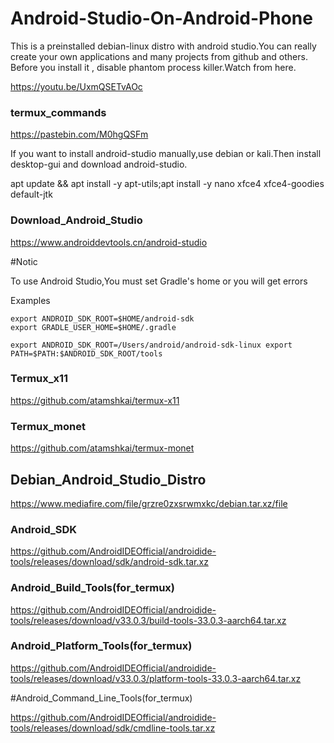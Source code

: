 # Android-Studio-On-Android-Phone

This is a preinstalled debian-linux distro with android studio.You can really create your own applications and many projects from github and others.
Before you install it , disable phantom process killer.Watch from here.

https://youtu.be/UxmQSETvAOc

### termux_commands

https://pastebin.com/M0hgQSFm


If you want to install android-studio manually,use debian or kali.Then install desktop-gui and download android-studio.

apt update && apt install -y apt-utils;apt install -y nano xfce4 xfce4-goodies default-jtk

### Download_Android_Studio

https://www.androiddevtools.cn/android-studio

#Notic

To use Android Studio,You must set Gradle's home or you will get errors

Examples

```
export ANDROID_SDK_ROOT=$HOME/android-sdk
export GRADLE_USER_HOME=$HOME/.gradle
```
```
export ANDROID_SDK_ROOT=/Users/android/android-sdk-linux export PATH=$PATH:$ANDROID_SDK_ROOT/tools
```

### Termux_x11

https://github.com/atamshkai/termux-x11

### Termux_monet

https://github.com/atamshkai/termux-monet

## Debian_Android_Studio_Distro

https://www.mediafire.com/file/grzre0zxsrwmxkc/debian.tar.xz/file

### Android_SDK

https://github.com/AndroidIDEOfficial/androidide-tools/releases/download/sdk/android-sdk.tar.xz

### Android_Build_Tools(for_termux)

https://github.com/AndroidIDEOfficial/androidide-tools/releases/download/v33.0.3/build-tools-33.0.3-aarch64.tar.xz

### Android_Platform_Tools(for_termux)

https://github.com/AndroidIDEOfficial/androidide-tools/releases/download/v33.0.3/platform-tools-33.0.3-aarch64.tar.xz

#Android_Command_Line_Tools(for_termux)


https://github.com/AndroidIDEOfficial/androidide-tools/releases/download/sdk/cmdline-tools.tar.xz
